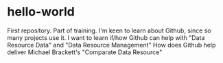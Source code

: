 # hello-world
First repository. Part of training. 
I'm keen to learn about Github, since so many projects use it.
I want to learn if/how Github can help with "Data Resource Data" and "Data Resource Management"
How does Github help deliver Michael Brackett's "Comparate Data Resource"
